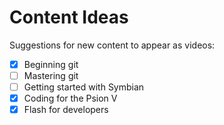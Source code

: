 # Content Ideas

Suggestions for new content to appear as videos:

- [x] Beginning git
- [ ] Mastering git
- [ ] Getting started with Symbian
- [x] Coding for the Psion V
- [x] Flash for developers
